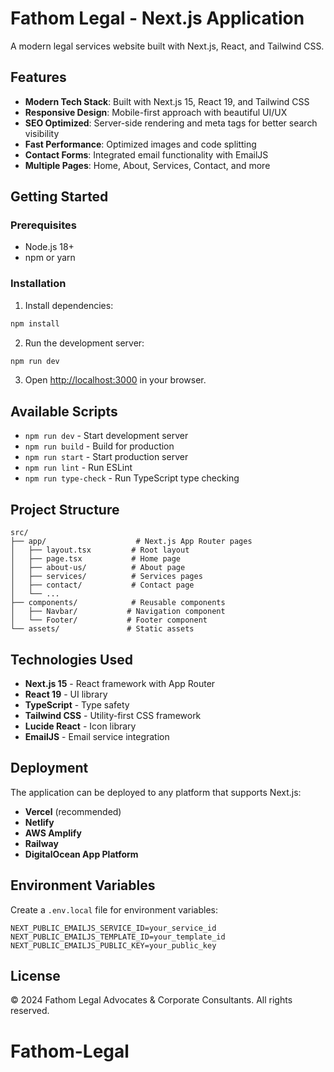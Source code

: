 # Fathom Legal - Next.js Application

A modern legal services website built with Next.js, React, and Tailwind CSS.

## Features

- **Modern Tech Stack**: Built with Next.js 15, React 19, and Tailwind CSS
- **Responsive Design**: Mobile-first approach with beautiful UI/UX
- **SEO Optimized**: Server-side rendering and meta tags for better search visibility
- **Fast Performance**: Optimized images and code splitting
- **Contact Forms**: Integrated email functionality with EmailJS
- **Multiple Pages**: Home, About, Services, Contact, and more

## Getting Started

### Prerequisites

- Node.js 18+ 
- npm or yarn

### Installation

1. Install dependencies:
```bash
npm install
```

2. Run the development server:
```bash
npm run dev
```

3. Open [http://localhost:3000](http://localhost:3000) in your browser.

## Available Scripts

- `npm run dev` - Start development server
- `npm run build` - Build for production
- `npm run start` - Start production server
- `npm run lint` - Run ESLint
- `npm run type-check` - Run TypeScript type checking

## Project Structure

```
src/
├── app/                    # Next.js App Router pages
│   ├── layout.tsx         # Root layout
│   ├── page.tsx           # Home page
│   ├── about-us/          # About page
│   ├── services/          # Services pages
│   ├── contact/           # Contact page
│   └── ...
├── components/            # Reusable components
│   ├── Navbar/           # Navigation component
│   └── Footer/           # Footer component
└── assets/               # Static assets
```

## Technologies Used

- **Next.js 15** - React framework with App Router
- **React 19** - UI library
- **TypeScript** - Type safety
- **Tailwind CSS** - Utility-first CSS framework
- **Lucide React** - Icon library
- **EmailJS** - Email service integration

## Deployment

The application can be deployed to any platform that supports Next.js:

- **Vercel** (recommended)
- **Netlify**
- **AWS Amplify**
- **Railway**
- **DigitalOcean App Platform**

## Environment Variables

Create a `.env.local` file for environment variables:

```env
NEXT_PUBLIC_EMAILJS_SERVICE_ID=your_service_id
NEXT_PUBLIC_EMAILJS_TEMPLATE_ID=your_template_id
NEXT_PUBLIC_EMAILJS_PUBLIC_KEY=your_public_key
```

## License

© 2024 Fathom Legal Advocates & Corporate Consultants. All rights reserved.











# Fathom-Legal
